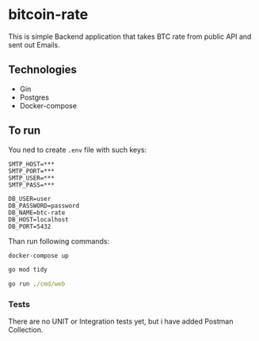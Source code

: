 # bitcoin-rate

This is simple Backend application that takes BTC rate from public API and sent out Emails.

## Technologies
- Gin
- Postgres
- Docker-compose

## To run

You ned to create ```.env``` file with such keys:
```.env
SMTP_HOST=***
SMTP_PORT=***
SMTP_USER=***
SMTP_PASS=***

DB_USER=user
DB_PASSWORD=password
DB_NAME=btc-rate
DB_HOST=localhost
DB_PORT=5432
```

Than run following commands:
```cmd
docker-compose up
```
```cmd
go mod tidy
```
```cmd
go run ./cmd/web
```

### Tests

There are no UNIT or Integration tests yet, but i have added Postman Collection.
